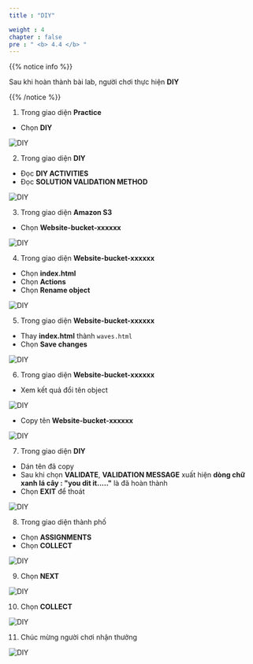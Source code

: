 ```yaml
---
title : "DIY"

weight : 4
chapter : false
pre : " <b> 4.4 </b> "
---
```


{{% notice info %}}

Sau khi hoàn thành bài lab, người chơi thực hiện **DIY**

{{% /notice %}}

1. Trong giao diện **Practice**

- Chọn **DIY**

![DIY](/images/4-staticwebhosting/4.4-diy/1-diy.png)

2. Trong giao diện **DIY**

- Đọc **DIY ACTIVITIES**
- Đọc **SOLUTION VALIDATION METHOD**

![DIY](/images/4-staticwebhosting/4.4-diy/2-diy.png)

3. Trong giao diện **Amazon S3**

- Chọn **Website-bucket-xxxxxx**

![DIY](/images/4-staticwebhosting/4.4-diy/3-diy.png)

4. Trong giao diện **Website-bucket-xxxxxx**

- Chọn **index.html**
- Chọn **Actions**
- Chọn **Rename object**

![DIY](/images/4-staticwebhosting/4.4-diy/5-diy.png)

5. Trong giao diện **Website-bucket-xxxxxx**

- Thay **index.html** thành ```waves.html```
- Chọn **Save changes**

![DIY](/images/4-staticwebhosting/4.4-diy/6-diy.png)

6. Trong giao diện **Website-bucket-xxxxxx**

- Xem kết quả đổi tên object

![DIY](/images/4-staticwebhosting/4.4-diy/7-diy.png)

- Copy tên **Website-bucket-xxxxxx**

![DIY](/images/4-staticwebhosting/4.4-diy/8-diy.png)

7. Trong giao diện **DIY**

- Dán tên đã copy 
- Sau khi chọn **VALIDATE**, **VALIDATION MESSAGE** xuất hiện **dòng chữ xanh lá cây : "you dit it....."** là đã hoàn thành 
- Chọn **EXIT** để thoát


![DIY](/images/4-staticwebhosting/4.4-diy/9-diy.png)

8. Trong giao diện thành phố

- Chọn **ASSIGNMENTS**
- Chọn **COLLECT**

![DIY](/images/4-staticwebhosting/4.4-diy/10-diy.png)

9. Chọn **NEXT**


![DIY](/images/4-staticwebhosting/4.4-diy/11-diy.png)

10. Chọn **COLLECT**

![DIY](/images/4-staticwebhosting/4.4-diy/12-diy.png)

11. Chúc mừng người chơi nhận thưởng

![DIY](/images/4-staticwebhosting/4.4-diy/13-diy.png)
